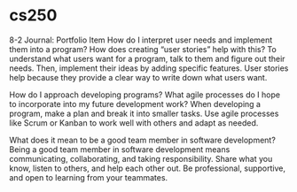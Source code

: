 # cs250
8-2 Journal: Portfolio Item
How do I interpret user needs and implement them into a program? How does creating “user stories” help with this?
To understand what users want for a program, talk to them and figure out their needs. Then, implement their ideas by adding specific features. User stories help because they provide a clear way to write down what users want.

How do I approach developing programs? What agile processes do I hope to incorporate into my future development work?
When developing a program, make a plan and break it into smaller tasks. Use agile processes like Scrum or Kanban to work well with others and adapt as needed.

What does it mean to be a good team member in software development?
Being a good team member in software development means communicating, collaborating, and taking responsibility. Share what you know, listen to others, and help each other out. Be professional, supportive, and open to learning from your teammates.
